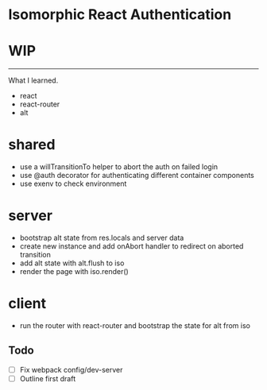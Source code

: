 # Isomorphic React Authentication

# WIP
------

What I learned.

- react
- react-router
- alt

# shared
- use a willTransitionTo helper to abort the auth on failed login
- use @auth decorator for authenticating different container components
- use exenv to check environment

# server
- bootstrap alt state from res.locals and server data
- create new instance and add onAbort handler to redirect on aborted transition
- add alt state with alt.flush to iso
- render the page with iso.render()

# client
- run the router with react-router and bootstrap the state for alt from iso

## Todo

- [ ] Fix webpack config/dev-server
- [ ] Outline first draft